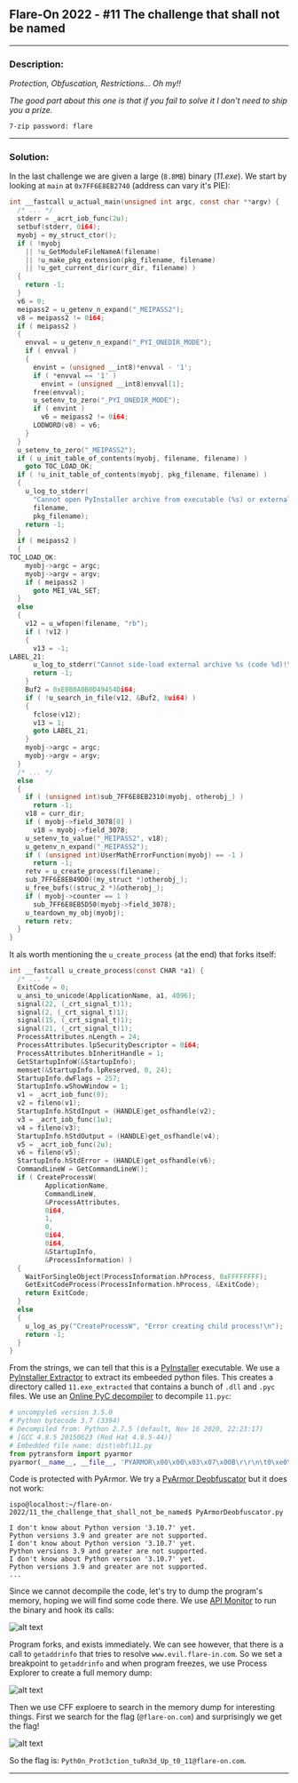 ## Flare-On 2022 - #11 The challenge that shall not be named
___

### Description: 

*Protection, Obfuscation, Restrictions... Oh my!!*

*The good part about this one is that if you fail to solve it I don't need to ship you a prize.*

`7-zip password: flare`
___

### Solution:

In the last challenge we are given a large (`8.8MB`) binary (*11.exe*).
We start by looking at `main` at `0x7FF6E8EB2740` (address can vary it's PIE):
```c
int __fastcall u_actual_main(unsigned int argc, const char **argv) {
  /* ... */
  stderr = _acrt_iob_func(2u);
  setbuf(stderr, 0i64);
  myobj = my_struct_ctor();
  if ( !myobj
    || !u_GetModuleFileNameA(filename)
    || !u_make_pkg_extension(pkg_filename, filename)
    || !u_get_current_dir(curr_dir, filename) )
  {
    return -1;
  }
  v6 = 0;
  meipass2 = u_getenv_n_expand("_MEIPASS2");
  v8 = meipass2 != 0i64;
  if ( meipass2 )
  {
    envval = u_getenv_n_expand("_PYI_ONEDIR_MODE");
    if ( envval )
    {
      envint = (unsigned __int8)*envval - '1';
      if ( *envval == '1' )
        envint = (unsigned __int8)envval[1];
      free(envval);
      u_setenv_to_zero("_PYI_ONEDIR_MODE");
      if ( envint )
        v6 = meipass2 != 0i64;
      LODWORD(v8) = v6;
    }
  }
  u_setenv_to_zero("_MEIPASS2");
  if ( u_init_table_of_contents(myobj, filename, filename) )
    goto TOC_LOAD_OK;
  if ( !u_init_table_of_contents(myobj, pkg_filename, filename) )
  {
    u_log_to_stderr(
      "Cannot open PyInstaller archive from executable (%s) or external archive (%s)\n",
      filename,
      pkg_filename);
    return -1;
  }
  if ( meipass2 )
  {
TOC_LOAD_OK:
    myobj->argc = argc;
    myobj->argv = argv;
    if ( meipass2 )
      goto MEI_VAL_SET;
  }
  else
  {
    v12 = u_wfopen(filename, "rb");
    if ( !v12 )
    {
      v13 = -1;
LABEL_21:
      u_log_to_stderr("Cannot side-load external archive %s (code %d)!\n", pkg_filename, v13);
      return -1;
    }
    Buf2 = 0xE0B0A0B0D49454Di64;
    if ( !u_search_in_file(v12, &Buf2, 8ui64) )
    {
      fclose(v12);
      v13 = 1;
      goto LABEL_21;
    }
    myobj->argc = argc;
    myobj->argv = argv;
  }
  /* ... */
  else
  {
    if ( (unsigned int)sub_7FF6E8EB2310(myobj, otherobj_) )
      return -1;
    v18 = curr_dir;
    if ( myobj->field_3078[0] )
      v18 = myobj->field_3078;
    u_setenv_to_value("_MEIPASS2", v18);
    u_getenv_n_expand("_MEIPASS2");
    if ( (unsigned int)UserMathErrorFunction(myobj) == -1 )
      return -1;
    retv = u_create_process(filename);
    sub_7FF6E8EB49D0((my_struct *)otherobj_);
    u_free_bufs((struc_2 *)&otherobj_);
    if ( myobj->counter == 1 )
      sub_7FF6E8EB5D50(myobj->field_3078);
    u_teardown_my_obj(myobj);
    return retv;
  }
}  
```

It als worth mentioning the `u_create_process` (at the end) that forks itself:
```c
int __fastcall u_create_process(const CHAR *a1) {
  /* ... */
  ExitCode = 0;
  u_ansi_to_unicode(ApplicationName, a1, 4096);
  signal(22, (_crt_signal_t)1);
  signal(2, (_crt_signal_t)1);
  signal(15, (_crt_signal_t)1);
  signal(21, (_crt_signal_t)1);
  ProcessAttributes.nLength = 24;
  ProcessAttributes.lpSecurityDescriptor = 0i64;
  ProcessAttributes.bInheritHandle = 1;
  GetStartupInfoW(&StartupInfo);
  memset(&StartupInfo.lpReserved, 0, 24);
  StartupInfo.dwFlags = 257;
  StartupInfo.wShowWindow = 1;
  v1 = _acrt_iob_func(0);
  v2 = fileno(v1);
  StartupInfo.hStdInput = (HANDLE)get_osfhandle(v2);
  v3 = _acrt_iob_func(1u);
  v4 = fileno(v3);
  StartupInfo.hStdOutput = (HANDLE)get_osfhandle(v4);
  v5 = _acrt_iob_func(2u);
  v6 = fileno(v5);
  StartupInfo.hStdError = (HANDLE)get_osfhandle(v6);
  CommandLineW = GetCommandLineW();
  if ( CreateProcessW(
         ApplicationName,
         CommandLineW,
         &ProcessAttributes,
         0i64,
         1,
         0,
         0i64,
         0i64,
         &StartupInfo,
         &ProcessInformation) )
  {
    WaitForSingleObject(ProcessInformation.hProcess, 0xFFFFFFFF);
    GetExitCodeProcess(ProcessInformation.hProcess, &ExitCode);
    return ExitCode;
  }
  else
  {
    u_log_as_py("CreateProcessW", "Error creating child process!\n");
    return -1;
  }
}
```

From the strings, we can tell that this is a [PyInstaller](https://pyinstaller.org/en/stable/)
executable. We use a [PyInstaller Extractor](https://github.com/extremecoders-re/pyinstxtractor)
to extract its embeeded python files. This creates a directory called `11.exe_extracted` that 
contains a bunch of `.dll` and `.pyc` files. We use an
[Online PyC decompiler](https://www.toolnb.com/tools-lang-en/pyc.html) to decompile `11.pyc`:
```python
# uncompyle6 version 3.5.0
# Python bytecode 3.7 (3394)
# Decompiled from: Python 2.7.5 (default, Nov 16 2020, 22:23:17) 
# [GCC 4.8.5 20150623 (Red Hat 4.8.5-44)]
# Embedded file name: dist\obf\11.py
from pytransform import pyarmor
pyarmor(__name__, __file__, 'PYARMOR\x00\x00\x03\x07\x00B\r\r\n\t0\xe0\x02\x01\x00\x00\x00\x01\x00\x00\x00@\x00\x00\x00a\x02\x00\x00\x0b\x00\x00x\xa7\xf5\x80\x15\x8c\x1f\x90\xbb\x16Xu\x86\x9d\xbb\xbd\x8d\x00\x00\x00\x00\x00\x00\x00\x0054$\xf1\xeb,\nY\xa9\x9b\xa5\xb3\xba\xdc\xd97\xba\x13\x0b\x89 \xd2\x14\xa7\xccH0\x9b)\xd4\x0f\xfb\xe4`\xbd\xcf\xa28\xfc\xf1\x08\x87w\x1a\xfb%+\xc1\xbe\x8b\xc0]8h\x1f\x88\xa6CB>*\xdd\xf6\xec\xf5\xe30\xf9\x856\xfa\xd9P\xc8C\xc1\xbdm\xca&\x81\xa9\xfb\x07HE\x1b\x00\x9e\x00a\x0c\xf2\xd0\x87\x0c<\xf8\xddZf\xf1,\x84\xce\r\x14*s\x11\x82\x88\x8d\xa7\x00k\xd9s\xae\xd3\xfc\x16v\x0f\xb9\xd1\xd3\xd02\xecQ\x9a\xd7aL\xdf\xc1~u\xca\x8a\xd4xk\xde\x030;\xb2Q\xc8$\xddQ\xd3Jj\xd1U\xccV\xd1\x03\xa9\xbf\x9f\xed\xe68n\xac&\xd67\x0c\xfd\xc6^\x0e\xb40\x07\x97|\xab\xadBc<T\x0b d$\x94\xf9\x90Oq\x027\xe4\xf2\xec\xc9\xbc\xfaL7dN\x83\x96X\xab\xf7\x18\xad\xfc\xf7\x992\x87\x1d\xe8p\x97C\xd4D.\x1b;F_ \x91t\tM\x155\x0c\xb9\x9f\xd0W C\x19oz4.\x998\xe7\xa9\x98\xd4\xd2\x9f\x95H\x91\xf2`\x1c\xfa\xa4,\xa9d?day\xc4\xf3\xcb\xc8r\xf7\x97\xd1u\xfe\xec\x91\xc1\xe6V\xa3j\x0f\xb9\xd5\xa1a\xd5\x17\x8b!\xc4{A\xb2t\x85\xfe\x88\xffaO\x05\xc5\xacg\xed;]\xb9\xdd\x7fS\xef\xe4F\xf9"\x0c\xd9\x1a\xb6\x88-Y \xdd\xea\xc9\xf1>:\xbf][\xdf[\x07\xb9\xe2@\xeeq\xf9Ho\xc3\xc4sD\xcd\xcc\x8a\x11tq\xf6;\xe9\x84\x7fb\xe9\xf4t\x80\xe4l)_\xeaQ\x10\x8f^-\xc5\x11\xe7\x84x\xe7-\xb2\x15[5\xb0\xdck\x1awh\r;\x9by\x14\x1a\xe0:\xbd\x904\xa2\xfap[\xe0\x9fn3\x7fk;3n\xf8\xe3%\xc6t\xbf|\x12\x9a\x1b\xe2\xf1C\x10\xbe\xee\xe7.\x98>k\xb9r\xf9\x9cN8\xae\xc0\x8bA\x0f\xbb\x8d\xf4\x04\xb0\x01,\x05\xaa\xc5\r\xce\x91\'\x98\xc6\xd3Y\x1b\xd1U\xd3\xd7d|{I\x18JG\xa63\xd6\'r\xcf!7\x17qd\xb7|\x1f\x7f\x17\xb4\xa8\xb9\xa8\xdaz\x02g\xc7+]F\x10\x18l\x0c\x91g\xd0e\x1f\xe4\xa67\xb2\xba\x9f\xef\xba\xc7[3_\x12C\xe9\xf4s\x87q\xa3\xec\xa0\xcc\x06\xf4\x9f\xe1\xb3\xe6R\x93\xf2\xd57i\xf8\x96\xb3x\xa7uEw\x12D\x8c\xc6XkdfY\xe0J2N\xbf\x85o\x8e\x81|C\xa91#y\xd9u\xf1\xd1BC\xcc}\xe8;?\x12S\x16', 2)
```

Code is protected with PyArmor. We try a
[PyArmor Deobfuscator](https://github.com/u0pattern/PyArmor-Deobfuscator) but it does not work:
```
ispo@localhost:~/flare-on-2022/11_the_challenge_that_shall_not_be_named$ PyArmorDeobfuscator.py

I don't know about Python version '3.10.7' yet.
Python versions 3.9 and greater are not supported.
I don't know about Python version '3.10.7' yet.
Python versions 3.9 and greater are not supported.
I don't know about Python version '3.10.7' yet.
Python versions 3.9 and greater are not supported.
...
```

Since we cannot decompile the code, let's try to dump the program's memory,
hoping we will find some code there. We use 
[API Monitor](http://www.rohitab.com/apimonitor)
to run the binary and hook its calls:

![alt text](images/11.png "")

Program forks, and exists immediately. We can see however, that there is a call
to `getaddrinfo` that tries to resolve `www.evil.flare-in.com`. So we set a breakpoint
to `getaddrinfo` and when program freezes, we use Process Explorer to create a full memory dump:

![alt text](images/11_2.png "")

Then we use CFF exploere to search in the memory dump for interesting things.
First we search for the flag (`@flare-on.com`) and surprisingly we get the flag!

![alt text](images/11_3.png "")

So the flag is: `Pyth0n_Prot3ction_tuRn3d_Up_t0_11@flare-on.com`.
___
